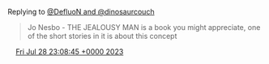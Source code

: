 Replying to [@DefluoN and @dinosaurcouch](https://twitter.com/DefluoN/status/1685049750561673216)

> Jo Nesbo \- THE JEALOUSY MAN is a book you might appreciate, one of the short stories in it is about this concept

<img src="../../media/tweet.ico" width="12" /> [Fri Jul 28 23:08:45 +0000 2023](https://twitter.com/DromerDenker/status/1685064779835064320)